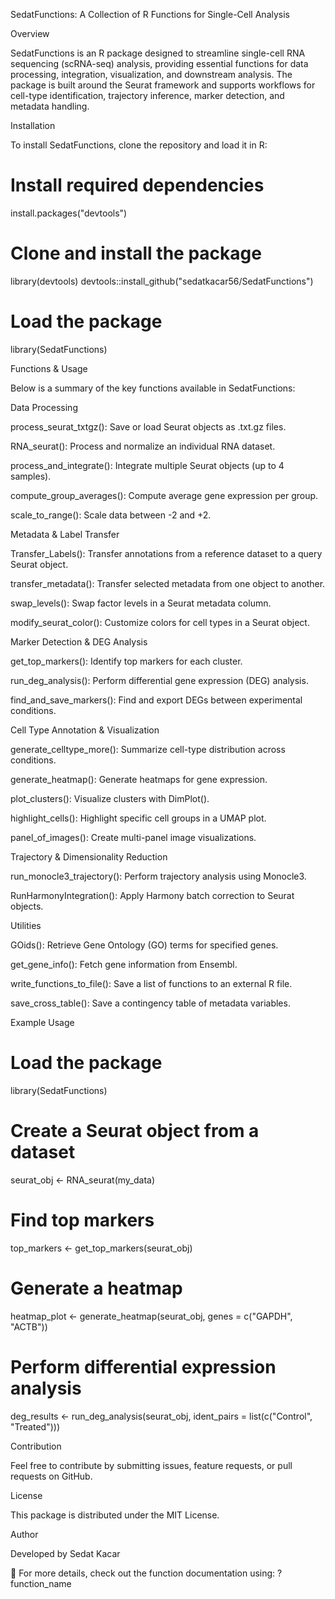 SedatFunctions: A Collection of R Functions for Single-Cell Analysis

Overview

SedatFunctions is an R package designed to streamline single-cell RNA sequencing (scRNA-seq) analysis, providing essential functions for data processing, integration, visualization, and downstream analysis. The package is built around the Seurat framework and supports workflows for cell-type identification, trajectory inference, marker detection, and metadata handling.

Installation

To install SedatFunctions, clone the repository and load it in R:

# Install required dependencies
install.packages("devtools")

# Clone and install the package
library(devtools)
devtools::install_github("sedatkacar56/SedatFunctions")

# Load the package
library(SedatFunctions)

Functions & Usage

Below is a summary of the key functions available in SedatFunctions:

Data Processing

process_seurat_txtgz(): Save or load Seurat objects as .txt.gz files.

RNA_seurat(): Process and normalize an individual RNA dataset.

process_and_integrate(): Integrate multiple Seurat objects (up to 4 samples).

compute_group_averages(): Compute average gene expression per group.

scale_to_range(): Scale data between -2 and +2.

Metadata & Label Transfer

Transfer_Labels(): Transfer annotations from a reference dataset to a query Seurat object.

transfer_metadata(): Transfer selected metadata from one object to another.

swap_levels(): Swap factor levels in a Seurat metadata column.

modify_seurat_color(): Customize colors for cell types in a Seurat object.

Marker Detection & DEG Analysis

get_top_markers(): Identify top markers for each cluster.

run_deg_analysis(): Perform differential gene expression (DEG) analysis.

find_and_save_markers(): Find and export DEGs between experimental conditions.

Cell Type Annotation & Visualization

generate_celltype_more(): Summarize cell-type distribution across conditions.

generate_heatmap(): Generate heatmaps for gene expression.

plot_clusters(): Visualize clusters with DimPlot().

highlight_cells(): Highlight specific cell groups in a UMAP plot.

panel_of_images(): Create multi-panel image visualizations.

Trajectory & Dimensionality Reduction

run_monocle3_trajectory(): Perform trajectory analysis using Monocle3.

RunHarmonyIntegration(): Apply Harmony batch correction to Seurat objects.

Utilities

GOids(): Retrieve Gene Ontology (GO) terms for specified genes.

get_gene_info(): Fetch gene information from Ensembl.

write_functions_to_file(): Save a list of functions to an external R file.

save_cross_table(): Save a contingency table of metadata variables.

Example Usage

# Load the package
library(SedatFunctions)

# Create a Seurat object from a dataset
seurat_obj <- RNA_seurat(my_data)

# Find top markers
top_markers <- get_top_markers(seurat_obj)

# Generate a heatmap
heatmap_plot <- generate_heatmap(seurat_obj, genes = c("GAPDH", "ACTB"))

# Perform differential expression analysis
deg_results <- run_deg_analysis(seurat_obj, ident_pairs = list(c("Control", "Treated")))

Contribution

Feel free to contribute by submitting issues, feature requests, or pull requests on GitHub.

License

This package is distributed under the MIT License.

Author

Developed by Sedat Kacar

🚀 For more details, check out the function documentation using: ?function_name
